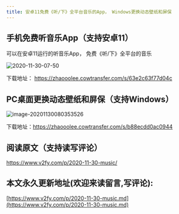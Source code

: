 ```yaml
---
title: 安卓11免费《听/下》全平台音乐的App， Windows更换动态壁纸和屏保
---
```




## 手机免费听音乐App（支持安卓11）



可以在安卓11运行的听音乐App， 免费《听/下》全平台的音乐

![2020-11-30-07-50](https://www.v2fy.com/asset/0i/jikemiji/jikemiji-md/2020-11-30-music.assets/2020-11-30-07-50.gif)

下载地址： https://zhaooolee.cowtransfer.com/s/63e2c63f77d04c



## PC桌面更换动态壁纸和屏保（支持Windows）



![image-20201130080353526](https://www.v2fy.com/asset/0i/jikemiji/jikemiji-md/2020-11-30-music.assets/image-20201130080353526.png)



下载地址：https://zhaooolee.cowtransfer.com/s/b88ecdd0ac0944





## 阅读原文（支持读写评论）

https://www.v2fy.com/p/2020-11-30-music/
## 本文永久更新地址(欢迎来读留言,写评论):

[https://www.v2fy.com/p/2020-11-30-music.md](https://www.v2fy.com/p/2020-11-30-music.md)
